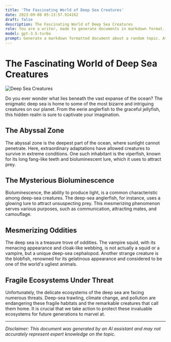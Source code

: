 ```yaml
---
title: 'The Fascinating World of Deep Sea Creatures'
date: 2023-09-08 05:13:57.914162
draft: false
description: The Fascinating World of Deep Sea Creatures
role: You are a writer, made to generate documents in markdown format. It is very important that all of the documents you generate are in valid markdown format.
model: gpt-3.5-turbo
prompt: Generate a markdown formatted document about a random topic. At the bottom, include a disclaimer explaining that the document was generated by you. The first line of the document should be the title. Make sure that the entire document is in proper markdown format, using a mix of various tags to make the document visually appealing.
---
```


# The Fascinating World of Deep Sea Creatures

![Deep Sea Creatures](https://images.unsplash.com/photo-1597667119101-52ef9d9bce1c)

Do you ever wonder what lies beneath the vast expanse of the ocean? The enigmatic deep sea is home to some of the most bizarre and intriguing creatures on our planet. From the eerie anglerfish to the graceful jellyfish, this hidden realm is sure to captivate your imagination.

## The Abyssal Zone

The abyssal zone is the deepest part of the ocean, where sunlight cannot penetrate. Here, extraordinary adaptations have allowed creatures to survive in extreme conditions. One such inhabitant is the viperfish, known for its long fang-like teeth and bioluminescent lure, which it uses to attract prey.

## The Mysterious Bioluminescence

Bioluminescence, the ability to produce light, is a common characteristic among deep-sea creatures. The deep-sea anglerfish, for instance, uses a glowing lure to attract unsuspecting prey. This mesmerizing phenomenon serves various purposes, such as communication, attracting mates, and camouflage. 

## Mesmerizing Oddities

The deep sea is a treasure trove of oddities. The vampire squid, with its menacing appearance and cloak-like webbing, is not actually a squid or a vampire, but a unique deep-sea cephalopod. Another strange creature is the blobfish, renowned for its gelatinous appearance and considered to be one of the world's ugliest animals.

## Fragile Ecosystems Under Threat

Unfortunately, the delicate ecosystems of the deep sea are facing numerous threats. Deep-sea trawling, climate change, and pollution are endangering these fragile habitats and the remarkable creatures that call them home. It is crucial that we take action to protect these invaluable ecosystems for future generations to marvel at.

---

*Disclaimer: This document was generated by an AI assistant and may not accurately represent expert knowledge on the topic.*